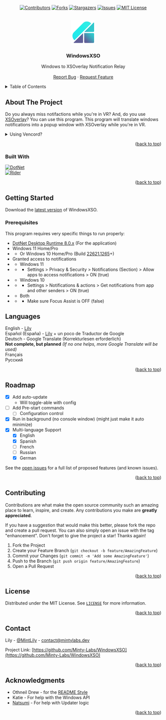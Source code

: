 <a name="readme-top"></a>

<div align="center">

[![Contributors][contributors-shield]][contributors-url]
[![Forks][forks-shield]][forks-url]
[![Stargazers][stars-shield]][stars-url]
[![Issues][issues-shield]][issues-url]
[![MIT License][license-shield]][license-url]

</div>



<br />
<div align="center">
  <a href="https://github.com/Minty-Labs/WindowsXSO">
    <img src="Resources/XSOWin_Icon.png" alt="Logo" width="80" height="80">
  </a>

  <h3 align="center">WindowsXSO</h3>

  <p align="center">
    Windows to XSOverlay Notification Relay
    <br />
    <br />
    <a href="https://github.com/Minty-Labs/WindowsXSO/issues">Report Bug</a>
    ·
    <a href="https://github.com/Minty-Labs/WindowsXSO/issues">Request Feature</a>
  </p>
</div>



<!-- TABLE OF CONTENTS -->
<details>
  <summary>Table of Contents</summary>
  <ol>
    <li>
      <a href="#about-the-project">About The Project</a>
      <ul>
        <li><a href="#built-with">Built With</a></li>
      </ul>
    </li>
    <li>
      <a href="#getting-started">Getting Started</a>
      <ul>
        <li><a href="#prerequisites">Prerequisites</a></li>
      </ul>
    </li>
    <li><a href="#roadmap">Roadmap</a></li>
    <li><a href="#contributing">Contributing</a></li>
    <li><a href="#license">License</a></li>
    <li><a href="#contact">Contact</a></li>
    <li><a href="#acknowledgments">Acknowledgments</a></li>
  </ol>
</details>



<!-- ABOUT THE PROJECT -->
## About The Project

Do you always miss notifactions while you're in VR? And, do you use [XSOverlay][XSOverlaySteam]? You can use this program. This program will translate windows notifications into a popup window with XSOverlay while you're in VR.

<details>
  <summary>Using Vencord?</summary>
  <p>
    Use this plugin by nyakoo:<br>
    <img src="https://i.mintlily.lgbt/4erW18I3UUjc.png" height="150px" />
  </p>
</details>

<p align="right">(<a href="#readme-top">back to top</a>)</p>



### Built With

[![DotNet][CSharp]][DotNetUrl]<br>
[![Rider][Rider]][RiderUrl]

<p align="right">(<a href="#readme-top">back to top</a>)</p>



<!-- GETTING STARTED -->
## Getting Started

Download the [latest version][releases-url] of WindowsXSO.

### Prerequisites

This program requires very specific things to run properly:
* [DotNet Desktop Runtime 8.0.x][DotNetUrl] (For the application)
* Windows 11 Home/Pro
* * Or Windows 10 Home/Pro (Build [22621.1265](https://support.microsoft.com/en-us/topic/february-14-2023-kb5022845-os-build-22621-1265-90a807f4-d2e8-486e-8a43-d09e66319f38)+)
* Granted access to notifications
* * Windows 11
* * * Settings > Privacy & Security > Notifications (Section) > Allow apps to access notifications > ON (true)
* * Windows 10
* * * Settings > Notifications & actions > Get notifications from app and other senders > ON (true)
* * Both
* * * Make sure Focus Assist is OFF (false)


<!-- LANGUAGES -->
## Languages

English - [Lily](https://github.com/MintLily)<br>
Español (España) - [Lily](https://github.com/MintLily) + un poco de Traductor de Google<br>
Deutsch - Google Translate (Korrekturlesen erforderlich)<br>
**Not complete, but planned** *(If no one helps, more Google Translate will be used)*<br>
Français<br>
Русский

<p align="right">(<a href="#readme-top">back to top</a>)</p>



<!-- ROADMAP -->
## Roadmap

- [x] Add auto-update
  - Will toggle-able with config
- [ ] Add Pre-start commands
    - [ ] Configuration control
- [x] Run in background (no console window) (might just make it auto minimize)
- [x] Multi-language Support
    - [x] English
    - [x] Spanish
    - [ ] French
    - [ ] Russian
    - [x] German

See the [open issues][issues-url] for a full list of proposed features (and known issues).

<p align="right">(<a href="#readme-top">back to top</a>)</p>



<!-- CONTRIBUTING -->
## Contributing

Contributions are what make the open source community such an amazing place to learn, inspire, and create. Any contributions you make are **greatly appreciated**.

If you have a suggestion that would make this better, please fork the repo and create a pull request. You can also simply open an issue with the tag "enhancement".
Don't forget to give the project a star! Thanks again!

1. Fork the Project
2. Create your Feature Branch (`git checkout -b feature/AmazingFeature`)
3. Commit your Changes (`git commit -m 'Add some AmazingFeature'`)
4. Push to the Branch (`git push origin feature/AmazingFeature`)
5. Open a Pull Request

<p align="right">(<a href="#readme-top">back to top</a>)</p>



<!-- LICENSE -->
## License

Distributed under the MIT License. See [`LICENSE`][license-url] for more information.

<p align="right">(<a href="#readme-top">back to top</a>)</p>



<!-- CONTACT -->
## Contact

Lily - [@MintLiIy](https://x.com/MintLiIy) - contact@mintylabs.dev

Project Link: [https://github.com/Minty-Labs/WindowsXSO](https://github.com/Minty-Labs/WindowsXSO)

<p align="right">(<a href="#readme-top">back to top</a>)</p>



<!-- ACKNOWLEDGMENTS -->
## Acknowledgments

* Othneil Drew - for the [README Style](https://github.com/othneildrew/Best-README-Template)
* Katie - For help with the Windows API
* [Natsumi](https://github.com/Natsumi-sama) - For help with Updater logic

<p align="right">(<a href="#readme-top">back to top</a>)</p>



<!-- MARKDOWN LINKS & IMAGES -->
[contributors-shield]: https://img.shields.io/github/contributors/Minty-Labs/WindowsXSO.svg?style=for-the-badge
[contributors-url]: https://github.com/Minty-Labs/WindowsXSO/graphs/contributors
[forks-shield]: https://img.shields.io/github/forks/Minty-Labs/WindowsXSO.svg?style=for-the-badge
[forks-url]: https://github.com/Minty-Labs/WindowsXSO/network/members
[stars-shield]: https://img.shields.io/github/stars/Minty-Labs/WindowsXSO.svg?style=for-the-badge
[stars-url]: https://github.com/Minty-Labs/WindowsXSO/stargazers
[issues-shield]: https://img.shields.io/github/issues/Minty-Labs/WindowsXSO.svg?style=for-the-badge
[issues-url]: https://github.com/Minty-Labs/WindowsXSO/issues
[license-shield]: https://img.shields.io/github/license/Minty-Labs/WindowsXSO.svg?style=for-the-badge
[license-url]: https://github.com/Minty-Labs/WindowsXSO/blob/main/LICENSE
[releases-url]: https://github.com/Minty-Labs/WindowsXSO/releases

[Rider]: https://img.shields.io/badge/Rider-000000?style=for-the-badge&logo=rider&logoColor=white
[RiderUrl]: https://jb.gg/OpenSourceSupport
[CSharp]: https://img.shields.io/badge/DotNet%208-512BD4?style=for-the-badge&logo=csharp&logoColor=white
[DotNetUrl]: https://dotnet.microsoft.com/en-us/download/dotnet/8.0
[Obsidian]: https://img.shields.io/badge/Obsidian-7C3AED?style=for-the-badge&logo=obsidian&logoColor=white
[ObsidianUrl]: https://obsidian.md/
[XSOverlaySteam]: https://store.steampowered.com/app/1173510/XSOverlay/
